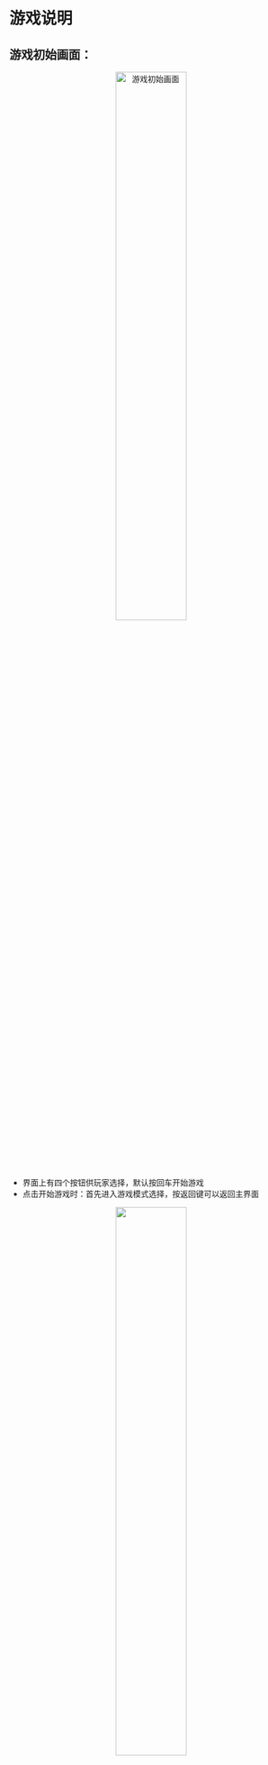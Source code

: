 # 游戏说明

## 游戏初始画面：

<p align="center">
  <img src="pic/1.png" alt="游戏初始画面" width="50%" />
</p>

- 界面上有四个按钮供玩家选择，默认按回车开始游戏
- 点击开始游戏时：首先进入游戏模式选择，按返回键可以返回主界面

<p align="center">
  <img src="pic/2.png"  width="50%" />
</p>
点击自定义游戏模式，普通关卡模式，隐形模式，都会弹出主窗口MainWindow：
 ![输入图片说明](pic/3.png)
主界面左侧为游戏区域，右侧上部分为标签页，先显示当前游戏玩家，和游戏默认操作方式。
下面的区域由上往下是下一个方块显示，当前分数，当前关卡。
下面是几个按钮：

- 开始游戏
- 上次游戏（直接从上次游戏开始）
- 保存游戏（单击保存，可以在下次游戏时打开）
- 存档游戏（多玩家存档功能，会实现存档，但不会直接作为下次游戏打开，需要玩家在游戏记录界面设置才可以作为下次游戏打开）
- 播放音乐：打开音乐文件夹，播放音乐。
- 暂停音乐：暂停当前音乐。
- 返回：返回游戏模式选择界面

## 游戏画面：

 ![输入图片说明](pic/4.png)
双人游戏画面：
 ![输入图片说明](pic/5.png)
在初始窗口中单击游戏记录：
 ![输入图片说明](pic/6.png)
点击得分排行榜：按分数排名前20位
 ![输入图片说明](pic/7.png)
点击玩家存档记录：
 ![输入图片说明](pic/8.png)
玩家需要记住存档号：即.txt前面的内容，可以直接复制使用

点击修改存档记录
![输入图片说明](pic/9.png)
首先会弹出对话框，玩家需要输入存档号，假如存档号不存在：
会退出对话框。
假如存档号存在，会弹出：修改玩家历史记录界面
  ![输入图片说明](pic/10.png)
单击作为下次游戏打开：该存档会保存为上次游戏，玩家在游戏界面中点击“上次游戏“即可打开。
复制存档：复制一份相同内容的存档，存档号改成原存档号+_copy, 如原存档号为：susu1，则复制的存档号为：susu1_copy
删除存档：即删除当前存档。

在初始窗口点击游戏设置：
![输入图片说明](pic/11.png)
进入游戏设置画面：
单击修改说明：会弹出修改游戏属性时的注意事项。
当前玩家：会显示当前的玩家
修改玩家：修改当前玩家，可任意输入，但不能超过10个字符。
点击恢复默认配置：将游戏属性恢复到默认值。
自定义速度：可以选择1~10的任意一个数字，输入大于10的数字时，速度也与10相同，从1到10速度逐步加快，10是1速度的十倍。
自定义列数/自定义行数：输入任意正数，行数最小等于10，列数最小也等于10。
键盘操作选择：自定义修改快捷键：点击任意按钮可输入A~Z或0~9的一个字符来设置快捷键。点击恢复默认值时，自动将快捷键恢复到默认值。
 ![输入图片说明](pic/12.png)
点击样式选择：
  ![输入图片说明](pic/13.png)
可以选择背景样式和方块样式。




